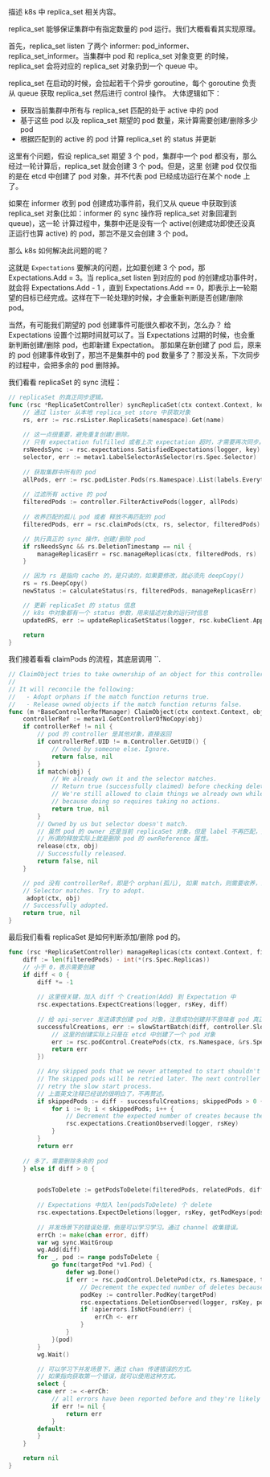 描述 k8s 中 replica_set 相关内容。<br>

replica_set 能够保证集群中有指定数量的 pod 运行。我们大概看看其实现原理。<br>

首先，replica_set listen 了两个 informer: pod_informer、replica_set_informer。当集群中 pod 和 replica_set 对象变更
的时候，replica_set 会将对应的 replica_set 对象扔到一个 queue 中。<br>

replica_set 在启动的时候，会拉起若干个异步 goroutine，每个 goroutine 负责从 queue 获取 replica_set 然后进行 control 操作。
大体逻辑如下：
- 获取当前集群中所有与 replica_set 匹配的处于 active 中的 pod
- 基于这些 pod 以及 replica_set 期望的 pod 数量，来计算需要创建/删除多少 pod
- 根据匹配到的 active 的 pod 计算 replica_set 的 status 并更新

这里有个问题，假设 replica_set 期望 3 个 pod，集群中一个 pod 都没有，那么经过一轮计算后，replica_set 就会创建 3 个 pod。但是，这里
创建 pod 仅仅指的是在 etcd 中创建了 pod 对象，并不代表 pod 已经成功运行在某个 node 上了。<br>

如果在 informer 收到 pod 创建成功事件前，我们又从 queue 中获取到该 replica_set 对象(比如：informer 的 sync 操作将 replica_set 对象回灌到 queue)，这一轮
计算过程中，集群中还是没有一个 active(创建成功即使还没真正运行也算 active) 的 pod，那岂不是又会创建 3 个 pod。<br>

那么 k8s 如何解决此问题的呢？<br>

这就是 `Expectations` 要解决的问题，比如要创建 3 个 pod，那 Expectations.Add = 3。当 replica_set listen 到对应的 pod 的创建成功事件时，就会将 Expectations.Add - 1
，直到 Expectations.Add == 0，即表示上一轮期望的目标已经完成。这样在下一轮处理的时候，才会重新判断是否创建/删除 pod。<br>

当然，有可能我们期望的 pod 创建事件可能很久都收不到，怎么办？ 给 Expectations 设置个过期时间就可以了。当 Expectations 过期的时候，也会重新判断创建/删除 pod，也即新建 Expectation。
那如果在新创建了 pod 后，原来的 pod 创建事件收到了，那岂不是集群中的 pod 数量多了？那没关系，下次同步的过程中，会把多余的 pod 删除掉。<br>

我们看看 replicaSet 的 sync 流程：
```go
// replicaSet 的真正同步逻辑。
func (rsc *ReplicaSetController) syncReplicaSet(ctx context.Context, key string) error {
	// 通过 lister 从本地 replica_set store 中获取对象
	rs, err := rsc.rsLister.ReplicaSets(namespace).Get(name)
    
    // 这一点很重要，避免重复创建/删除。
	// 只有 expectation fulfilled 或者上次 expectation 超时，才需要再次同步。
	rsNeedsSync := rsc.expectations.SatisfiedExpectations(logger, key)
	selector, err := metav1.LabelSelectorAsSelector(rs.Spec.Selector)
	
    // 获取集群中所有的 pod
	allPods, err := rsc.podLister.Pods(rs.Namespace).List(labels.Everything())
	
	// 过滤所有 active 的 pod
	filteredPods := controller.FilterActivePods(logger, allPods)
    
    // 收养匹配的孤儿 pod 或者 释放不再匹配的 pod
	filteredPods, err = rsc.claimPods(ctx, rs, selector, filteredPods)

	// 执行真正的 sync 操作，创建/删除 pod
	if rsNeedsSync && rs.DeletionTimestamp == nil {
		manageReplicasErr = rsc.manageReplicas(ctx, filteredPods, rs)
	}

	// 因为 rs 是指向 cache 的，是只读的，如果要修改，就必须先 deepCopy()
	rs = rs.DeepCopy()
	newStatus := calculateStatus(rs, filteredPods, manageReplicasErr)

	// 更新 replicaSet 的 status 信息
    // k8s 中对象都有一个 status 参数，用来描述对象的运行时信息
	updatedRS, err := updateReplicaSetStatus(logger, rsc.kubeClient.AppsV1().ReplicaSets(rs.Namespace), rs, newStatus)
	
    return
}
```

我们接着看看 claimPods 的流程，其底层调用 ``.
```go
// ClaimObject tries to take ownership of an object for this controller.
//
// It will reconcile the following:
//   - Adopt orphans if the match function returns true.
//   - Release owned objects if the match function returns false.
func (m *BaseControllerRefManager) ClaimObject(ctx context.Context, obj metav1.Object, match func(metav1.Object) bool, adopt, release func(context.Context, metav1.Object) error) (bool, error) {
	controllerRef := metav1.GetControllerOfNoCopy(obj)
	if controllerRef != nil {
		// pod 的 controller 是其他对象，直接返回
		if controllerRef.UID != m.Controller.GetUID() {
			// Owned by someone else. Ignore.
			return false, nil
		}
		if match(obj) {
			// We already own it and the selector matches.
			// Return true (successfully claimed) before checking deletion timestamp.
			// We're still allowed to claim things we already own while being deleted
			// because doing so requires taking no actions.
			return true, nil
		}
		// Owned by us but selector doesn't match.
		// 虽然 pod 的 owner 还是当前 replicaSet 对象，但是 label 不再匹配，则释放 pod 对象，
        // 所谓的释放实际上就是删除 pod 的 ownReference 属性。
		release(ctx, obj)
		// Successfully released.
		return false, nil
	}

	// pod 没有 controllerRef，即是个 orphan(孤儿), 如果 match，则需要收养，即给 pod 的 ownReference 添加当前 replicaSet 对象
	// Selector matches. Try to adopt.
	 adopt(ctx, obj)
	// Successfully adopted.
	return true, nil
}
```

最后我们看看 replicaSet 是如何判断添加/删除 pod 的。

```go
func (rsc *ReplicaSetController) manageReplicas(ctx context.Context, filteredPods []*v1.Pod, rs *apps.ReplicaSet) error {
	diff := len(filteredPods) - int(*(rs.Spec.Replicas))
	// 小于 0，表示需要创建
	if diff < 0 {
		diff *= -1
		
		// 这里很关键，加入 diff 个 Creation(Add) 到 Expectation 中
		rsc.expectations.ExpectCreations(logger, rsKey, diff)
		
        // 给 api-server 发送请求创建 pod 对象，注意成功创建并不意味者 pod 真正运行
		successfulCreations, err := slowStartBatch(diff, controller.SlowStartInitialBatchSize, func() error {
			// 这里的创建实际上只是在 etcd 中创建了一个 pod 对象
			err := rsc.podControl.CreatePods(ctx, rs.Namespace, &rs.Spec.Template, rs, metav1.NewControllerRef(rs, rsc.GroupVersionKind))
			return err
		})

		// Any skipped pods that we never attempted to start shouldn't be expected.
		// The skipped pods will be retried later. The next controller resync will
		// retry the slow start process.
	    // 上面英文注释已经说的很明白了，不再赘述。	
		if skippedPods := diff - successfulCreations; skippedPods > 0 {
			for i := 0; i < skippedPods; i++ {
				// Decrement the expected number of creates because the informer won't observe this pod
				rsc.expectations.CreationObserved(logger, rsKey)
			}
		}
		return err
		
    // 多了，需要删除多余的 pod
	} else if diff > 0 {


		podsToDelete := getPodsToDelete(filteredPods, relatedPods, diff)
        
        // Expectations 中加入 len(podsToDelete) 个 delete
		rsc.expectations.ExpectDeletions(logger, rsKey, getPodKeys(podsToDelete))
        
        // 并发场景下的错误处理，倒是可以学习学习。通过 channel 收集错误。
		errCh := make(chan error, diff)
		var wg sync.WaitGroup
		wg.Add(diff)
		for _, pod := range podsToDelete {
			go func(targetPod *v1.Pod) {
				defer wg.Done()
				if err := rsc.podControl.DeletePod(ctx, rs.Namespace, targetPod.Name, rs); err != nil {
					// Decrement the expected number of deletes because the informer won't observe this deletion
					podKey := controller.PodKey(targetPod)
					rsc.expectations.DeletionObserved(logger, rsKey, podKey)
					if !apierrors.IsNotFound(err) {
						errCh <- err
					}
				}
			}(pod)
		}
		wg.Wait()

		// 可以学习下并发场景下，通过 chan 传递错误的方式。
		// 如果指向获取第一个错误，就可以使用这种方式。
		select {
		case err := <-errCh:
			// all errors have been reported before and they're likely to be the same, so we'll only return the first one we hit.
			if err != nil {
				return err
			}
		default:
		}
	}

	return nil
}
```